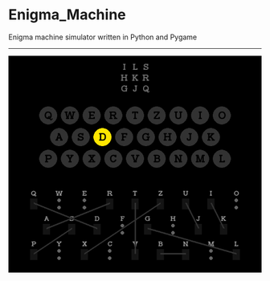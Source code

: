 # Enigma_Machine
Enigma machine simulator written in Python and Pygame

---
<img alt="enigma image" src="./img/enigma.png">
